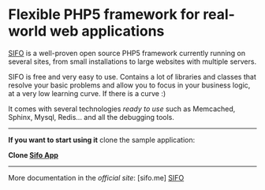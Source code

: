 Flexible PHP5 framework for real-world web applications
=======================================================
[SIFO] is a well-proven open source PHP5 framework currently running on several
sites, from small installations to large websites with multiple servers.

SIFO is free and very easy to use. Contains a lot of libraries and classes that resolve your basic problems and allow you to focus in your business logic, at a very low learning curve. If there is a curve :)

It comes with several technologies *ready to use* such as Memcached, Sphinx, Mysql, Redis... and all the debugging tools.

---

**If you want to start using it** clone the sample application:

**Clone [Sifo App](https://github.com/sifophp/sifo-app)**

---

More documentation in the *official site*: [sifo.me] [SIFO]

[SIFO]: http://sifo.me


